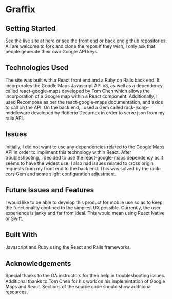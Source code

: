 # Graffix

## Getting Started
See the live site at [here](https://fjaddison.github.io/graffix/) or see the [front end](https://github.com/fjaddison/graffix) or [back end](https://github.com/fjaddison/graffix-backend) github repositories. All are welcome to fork and clone the repos if they wish, I only ask that people generate their own Google API keys.

## Technologies Used
The site was built with a React front end and a Ruby on Rails back end. It incorporates the Goodle Maps Javascript API v3, as well as a dependency called react-google-maps developed by Tom Chen which allows the incorporation of a Google map within a React component. Additionally, I used Recompose as per the react-google-maps documentation, and axios to call on the API. On the back end, I used a Gem called rack-jsonp-middleware developed by Roberto Decurnex in order to serve json from my rails API.

## Issues
Initially, I did not want to use any dependencies related to the Google Maps API in order to impliment this technology within React. After troubleshooting, I decided to use the react-google-maps dependency as it seems to have the widest use. I also had issues related to cross origin requests from my front end to the back end. This was solved by the rack-cors Gem and some slight configuration adjustment. 

## Future Issues and Features
I would like to be able to develop this product for mobile use so as to keep the functionality confined to the simplest UX possible. Currently, the user experience is janky and far from ideal. This would mean using React Native or Swift.

## Built With
Javascript and Ruby using the React and Rails frameworks.

## Acknowledgements
Special thanks to the GA instructors for their help in troubleshooting issues. Additional thanks to Tom Chen for his work on his implemintation of Google Maps and React. Sections of the source code should show additional resources.
